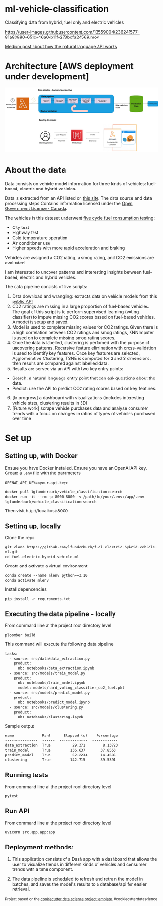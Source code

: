 ml-vehicle-classification
==============================

Classifying data from hybrid, fuel only and electric vehicles

https://user-images.githubusercontent.com/13559004/236241577-81a83980-651c-46a0-b11f-273bcfa24569.mov

[Medium post about how the natural language API works](https://medium.com/@lgutierrwr/leveraging-fastapi-openai-and-sqlalchemy-for-natural-language-sql-queries-89052547289f)

# Architecture [AWS deployment under development]

![](./docs/diagram-a.jpg)

# About the data

Data consists on vehicle model information for three kinds of vehicles: fuel-based, electric and hybrid vehicles. 

Data is extracted from an API listed on [this site](https://open.canada.ca/data/en/dataset/98f1a129-f628-4ce4-b24d-6f16bf24dd64). The data source and data processing steps Contains information licensed under the [Open Government License - Canada](http://open.canada.ca/en/open-government-licence-canada).

The vehicles in this dateset underwent [five cycle fuel consumption testing](https://natural-resources.canada.ca/energy-efficiency/transportation-alternative-fuels/fuel-consumption-guide/understanding-fuel-consumption-ratings/fuel-consumption-testing/21008):

* City test
* Highway test
* Cold temperature operation
* Air conditioner use
* Higher speeds with more rapid acceleration and braking

Vehicles are assigned a CO2 rating, a smog rating, and CO2 emissions are evaluated. 

I am interested to uncover patterns and interesting insights between fuel-based, electric and hybrid vehicles. 

The data pipeline consists of five scripts:

1. Data download and wrangling: extracts data on vehicle models from this [public API](https://open.canada.ca/data/api/action/package_show?id=98f1a129-f628-4ce4-b24d-6f16bf24dd64)
2. CO2 ratings are missing in a large proportion of fuel-based vehicles. The goal of this script is to perform supervised learning (voting classifier) to impute missing CO2 scores based on fuel-based vehicles. A model is setup and saved.
3. Model is used to complete missing values for CO2 ratings. Given there is a high correlation between CO2 ratings and smog ratings, KNNImputer is used on to complete missing smog rating scores.
4. Once the data is labelled, clustering is perfomed with the purpose of uncovering patterns. Recursive feature elimination with cross-validation is used to identify key features. Once key features are selected, Agglomerative Clustering, TSNE is computed for 2 and 3 dimensions, then results are compared against labelled data.
5. Results are served via an API with two key entry points:
* Search: a natural language entry point that can ask questions about the data.
* Predict: use the API to predict CO2 rating scores based on key features. 
6. [In progress] a dashboard with visualizations (includes interesting vehicle stats, clustering results in 3D)
7. [Future work] scrape vehicle purchases data and analyse consumer trends with a focus on changes in ratios of types of vehicles purchased over time

# Set up 

## Setting up, with Docker

Ensure you have Docker installed. Ensure you have an OpenAI API key. Create a `.env` file with the parameters

`OPENAI_API_KEY=<your-api-key>`

```
docker pull lgfunderburk/vehicle_classification:search
docker run -it --rm -p 8000:8000 -v /path/to/your/.env:/app/.env lgfunderburk/vehicle_classification:search
```

Then visit http://localhost:8000

## Setting up, locally

Clone the repo

```
git clone https://github.com/lfunderburk/fuel-electric-hybrid-vehicle-ml.git
cd fuel-electric-hybrid-vehicle-ml
```

Create and activate a virtual environment

```
conda create --name mlenv python==3.10
conda activate mlenv
```

Install dependencies

```
pip install -r requrements.txt
```

## Executing the data pipeline - locally

From command line at the project root directory level

```
ploomber build
```

This command will execute the following data pipeline

```
tasks:
  - source: src/data/data_extraction.py
    product:
      nb: notebooks/data_extraction.ipynb
  - source: src/models/train_model.py
    product:
      nb: notebooks/train_model.ipynb
      model: models/hard_voting_classifier_co2_fuel.pkl
  - source: src/models/predict_model.py
    product:
      nb: notebooks/predict_model.ipynb
  - source: src/models/clustering.py
    product:
      nb: notebooks/clustering.ipynb
```

Sample output

```
name             Ran?      Elapsed (s)    Percentage
---------------  ------  -------------  ------------
data_extraction  True          29.371        8.13723
train_model      True         136.637       37.8553
predict_model    True          52.2234      14.4685
clustering       True         142.715       39.5391
```

## Running tests

From command line at the project root directory level

```
pytest
```

## Run API

From command line at the project root directory level

```
uvicorn src.app.app:app

```

## Deployment methods:

1. This application consists of a Dash app with a dashboard that allows the user to visualize trends in different kinds of vehicles and consumer trends with a time component. 

2. The data pipeline is scheduled to refresh and retrain the model in batches, and saves the model's results to a database/api for easier retrieval. 


<p><small>Project based on the <a target="_blank" href="https://drivendata.github.io/cookiecutter-data-science/">cookiecutter data science project template</a>. #cookiecutterdatascience</small></p>
